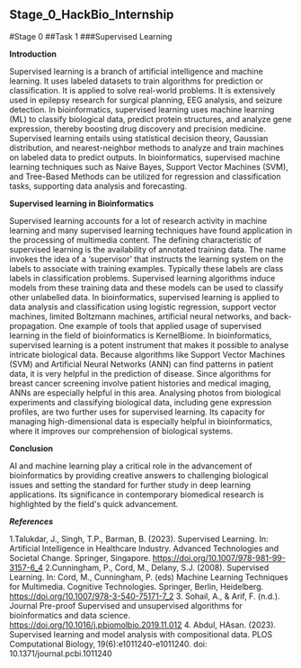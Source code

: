 
## Stage_0_HackBio_Internship

#Stage 0
##Task 1
###Supervised Learning


**Introduction**

Supervised learning is a branch of artificial intelligence and machine learning. It uses labeled datasets to train algorithms for prediction or classification. It is applied to solve real-world problems. It is extensively used in epilepsy research for surgical planning, EEG analysis, and seizure detection. In bioinformatics, supervised learning uses machine learning (ML) to classify biological data, predict protein structures, and analyze gene expression, thereby boosting drug discovery and precision medicine. Supervised learning entails using statistical decision theory, Gaussian distribution, and nearest-neighbor methods to analyze and train machines on labeled data to predict outputs. In bioinformatics, supervised machine learning techniques such as Naive Bayes, Support Vector Machines (SVM), and Tree-Based Methods can be utilized for regression and classification tasks, supporting data analysis and forecasting.

**Supervised learning in Bioinformatics**

Supervised learning accounts for a lot of research activity in machine learning and many supervised learning techniques have found application in the processing of multimedia content. The defining characteristic of supervised learning is the availability of annotated training data. The name invokes the idea of a ‘supervisor’ that instructs the learning system on the labels to associate with training examples. Typically these labels are class labels in classification problems. Supervised learning algorithms induce models from these training data and these models can be used to classify other unlabelled data. In bioinformatics, supervised learning is applied to data analysis and classification using logistic regression, support vector machines, limited Boltzmann machines, artificial neural networks, and back-propagation. One example of tools that applied usage of supervised learning in the field of bioinformatics is KernelBiome. In bioinformatics, supervised learning is a potent instrument that makes it possible to analyse intricate biological data. Because algorithms like Support Vector Machines (SVM) and Artificial Neural Networks (ANN) can find patterns in patient data, it is very helpful in the prediction of disease. Since algorithms for breast cancer screening involve patient histories and medical imaging, ANNs are especially helpful in this area. Analysing photos from biological experiments and classifying biological data, including gene expression profiles, are two further uses for supervised learning. Its capacity for managing high-dimensional data is especially helpful in bioinformatics, where it improves our comprehension of biological systems.


**Conclusion**

AI and machine learning play a critical role in the advancement of bioinformatics by providing creative answers to challenging biological issues and setting the standard for further study in deep learning applications. Its significance in contemporary biomedical research is highlighted by the field's quick advancement.







***References***


1.Talukdar, J., Singh, T.P., Barman, B. (2023). Supervised Learning. In: Artificial Intelligence in Healthcare Industry. Advanced Technologies and Societal Change. Springer, Singapore. https://doi.org/10.1007/978-981-99-3157-6_4
2.Cunningham, P., Cord, M., Delany, S.J. (2008). Supervised Learning. In: Cord, M., Cunningham, P. (eds) Machine Learning Techniques for Multimedia. Cognitive Technologies. Springer, Berlin, Heidelberg. https://doi.org/10.1007/978-3-540-75171-7_2
3. Sohail, A., & Arif, F. (n.d.). Journal Pre-proof Supervised and unsupervised algorithms for bioinformatics and data science. https://doi.org/10.1016/j.pbiomolbio.2019.11.012
4. Abdul, HAsan. (2023). Supervised learning and model analysis with compositional data. PLOS Computational Biology, 19(6):e1011240-e1011240. doi: 10.1371/journal.pcbi.1011240
